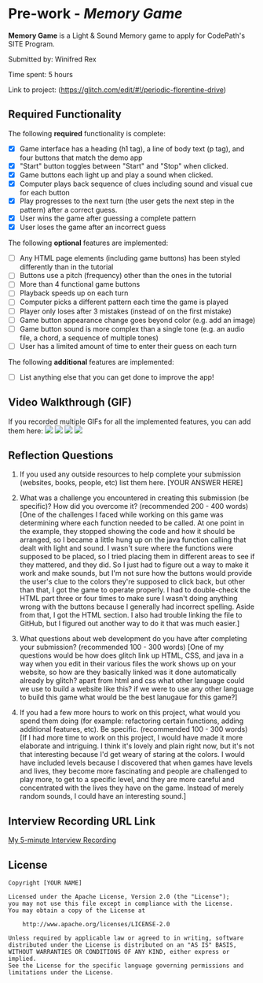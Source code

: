 # Pre-work - *Memory Game*

**Memory Game** is a Light & Sound Memory game to apply for CodePath's SITE Program. 

Submitted by: Winifred Rex

Time spent: 5 hours 

Link to project: (https://glitch.com/edit/#!/periodic-florentine-drive)

## Required Functionality

The following **required** functionality is complete:

* [x] Game interface has a heading (h1 tag), a line of body text (p tag), and four buttons that match the demo app
* [x] "Start" button toggles between "Start" and "Stop" when clicked. 
* [x] Game buttons each light up and play a sound when clicked. 
* [x] Computer plays back sequence of clues including sound and visual cue for each button
* [x] Play progresses to the next turn (the user gets the next step in the pattern) after a correct guess. 
* [x] User wins the game after guessing a complete pattern
* [x] User loses the game after an incorrect guess

The following **optional** features are implemented:

* [ ] Any HTML page elements (including game buttons) has been styled differently than in the tutorial
* [ ] Buttons use a pitch (frequency) other than the ones in the tutorial
* [ ] More than 4 functional game buttons
* [ ] Playback speeds up on each turn
* [ ] Computer picks a different pattern each time the game is played
* [ ] Player only loses after 3 mistakes (instead of on the first mistake)
* [ ] Game button appearance change goes beyond color (e.g. add an image)
* [ ] Game button sound is more complex than a single tone (e.g. an audio file, a chord, a sequence of multiple tones)
* [ ] User has a limited amount of time to enter their guess on each turn

The following **additional** features are implemented:

- [ ] List anything else that you can get done to improve the app!

## Video Walkthrough (GIF)

If you recorded multiple GIFs for all the implemented features, you can add them here:
![](http://g.recordit.co/OiCxDRJpjF.gif)
![](gif2-link-here)
![](gif3-link-here)
![](gif4-link-here)

## Reflection Questions
1. If you used any outside resources to help complete your submission (websites, books, people, etc) list them here. 
[YOUR ANSWER HERE]

2. What was a challenge you encountered in creating this submission (be specific)? How did you overcome it? (recommended 200 - 400 words) 
[One of the challenges I faced while working on this game was determining where each function needed to be called. At one point in the example, they stopped showing the code and how it should be arranged, so I became a little hung up on the java function calling that dealt with light and sound. I wasn't sure where the functions were supposed to be placed, so I tried placing them in different areas to see if they mattered, and they did. So I just had to figure out a way to make it work and make sounds, but I'm not sure how the buttons would provide the user's clue to the colors they're supposed to click back, but other than that, I got the game to operate properly. I had to double-check the HTML part three or four times to make sure I wasn't doing anything wrong with the buttons because I generally had incorrect spelling. Aside from that, I got the HTML section. I also had trouble linking the file to GitHub, but I figured out another way to do it that was much easier.]

3. What questions about web development do you have after completing your submission? (recommended 100 - 300 words) 
[One of my questions would be how does glitch link up HTML, CSS, and java in a way when you edit in their various files the work shows up on your website, so how are they basically linked was it done automatically already by glitch? apart from html and css what other language could we use to build a website like this? if we were to use any other language to build this game what would be the best lanugaue for this game?]

4. If you had a few more hours to work on this project, what would you spend them doing (for example: refactoring certain functions, adding additional features, etc). Be specific. (recommended 100 - 300 words) 
[If I had more time to work on this project, I would have made it more elaborate and intriguing. I think it's lovely and plain right now, but it's not that interesting because I'd get weary of staring at the colors. I would have included levels because I discovered that when games have levels and lives, they become more fascinating and people are challenged to play more, to get to a specific level, and they are more careful and concentrated with the lives they have on the game. Instead of merely random sounds, I could have an interesting sound.]



## Interview Recording URL Link

[My 5-minute Interview Recording](https://www.loom.com/share/514e57794f6543e0bd2dec9637d09450)


## License

    Copyright [YOUR NAME]

    Licensed under the Apache License, Version 2.0 (the "License");
    you may not use this file except in compliance with the License.
    You may obtain a copy of the License at

        http://www.apache.org/licenses/LICENSE-2.0

    Unless required by applicable law or agreed to in writing, software
    distributed under the License is distributed on an "AS IS" BASIS,
    WITHOUT WARRANTIES OR CONDITIONS OF ANY KIND, either express or implied.
    See the License for the specific language governing permissions and
    limitations under the License.
